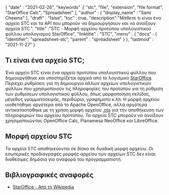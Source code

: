 {
  "date" : "2021-02-26",
  "keywords" :[ "stc", "file", "extension", "file format", "StarOffice Calc", "Spreadsheet" ],
  "author" : {
    "display_name" : "Sami Cheema"
},
  "draft" : "false",
  "toc" : true,
  "description":"Μάθετε τι είναι ένα αρχείο STC και τα API που μπορούν να δημιουργήσουν και να ανοίξουν αρχεία STC.",
  "title" :"STC - Μορφή αρχείου προτύπου υπολογιστικού φύλλου υπολογισμού StarOffice",
  "linktitle" : "STC",
  "menu" : {
    "docs" : {
      "identifier": "spreadsheet-stc",
      "parent" : "spreadsheet"
}
},
  "lastmod" : "2021-11-27"
}

## Τι είναι ένα αρχείο STC;

Ένα αρχείο STC είναι ένα αρχείο προτύπου υπολογιστικού φύλλου που δημιουργήθηκε και υποστηρίζεται αρχικά από το λογισμικό [StarOffice](https://www.staroffice.com/). Περιέχει ρυθμίσεις για τη δημιουργία άλλων αρχείων υπολογιστικών φύλλων που χρησιμοποιούν τις πληροφορίες του προτύπου για τη ρύθμιση των ρυθμίσεων υπολογιστικού φύλλου, όπως μορφοποίηση σελίδας, μέγεθος γραμματοσειράς, περιθώρια, γραφήματα κ.λπ. Η μορφή αρχείου υιοθετήθηκε αργότερα από το Apache OpenOffice, αλλά αργότερα αντικαταστάθηκε με τη χρήση μορφή αρχείου [.ots](/el/spreadsheet/ots/) για την αποθήκευση των πληροφοριών του αρχείου προτύπου. Τα αρχεία STC μπορούν να ανοίξουν χρησιμοποιώντας OpenOffice Calc, Planamesa NeoOffice και LibreOffice.

## Μορφή αρχείου STC

Τα αρχεία STC αποθηκεύονται σε δίσκο σε δυαδική μορφή αρχείου. Οι εσωτερικές προδιαγραφές μορφής αρχείου των αρχείων STC δεν είναι διαθέσιμες δημόσια για αναφορά του προγραμματιστή.

## Βιβλιογραφικές αναφορές ##

* [StarOffice - Από τη Wikipedia](https://en.wikipedia.org/wiki/StarOffice)

